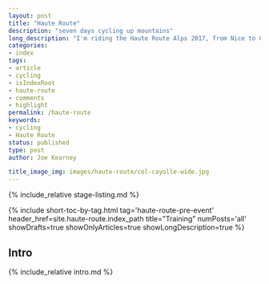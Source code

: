 ```yaml
---
layout: post
title: "Haute Route"
description: "seven days cycling up mountains"
long_description: "I'm riding the Haute Route Alps 2017, from Nice to Geneva through the mountains. This describes what it is and how much it's going to hurt."
categories:
- index
tags:
- article
- cycling
- isIndexRoot
- haute-route
- comments
- highlight
permalink: /haute-route
keywords:
- cycling
- Haute Route
status: published
type: post
author: Joe Kearney

title_image_img: images/haute-route/col-cayolle-wide.jpg
---
```


[hra-2017]: http://www.hauteroute.org/events/overview/alps-2017
[too-many-pretty]: /posts/too-many-pretty
[marmotte-2014]: https://www.strava.com/activities/162776013
[marmotte-2016]: https://www.strava.com/activities/627740014
[msr-2016]: https://www.strava.com/activities/599634295

{% include_relative stage-listing.md %}

{% include short-toc-by-tag.html tag='haute-route-pre-event' header_href=site.haute-route.index_path title="Training" numPosts='all' showDrafts=true showOnlyArticles=true showLongDescription=true %}

## Intro

{% include_relative intro.md %}
